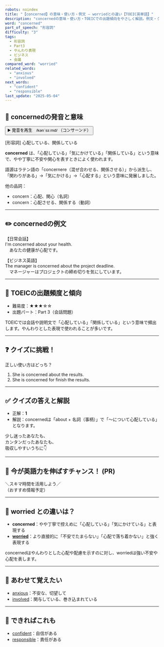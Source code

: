 ```yaml
---
robots: noindex
title: "【concerned】の意味・使い方・例文 ― worriedとの違い【TOEIC英単語】"
description: "concernedの意味・使い方・TOEICでの出題傾向をやさしく解説。例文・クイズ付きでworriedとの違いもわかりやすく学べます。"
word: "concerned"
part_of_speech: "形容詞"
difficulty: "3"
tags:
  - 形容詞
  - Part3
  - やんわり表現
  - ビジネス
  - 会議
compared_word: "worried"
related_words:
  - "anxious"
  - "involved"
next_words:
  - "confident"
  - "responsible"
last_update: "2025-05-04"
---
```


## 🔰 concernedの発音と意味

<button class="play-audio" onclick="playTTS('concerned')">
  <span class="play-audio-main">
    ▶️ 発音を再生　/kənˈsɜːrnd/
  </span>
  <span class="play-audio-sub">
    （コンサーンド）
  </span>
</button>

[形容詞] 心配している、関係している

**concerned** は、「心配している」「気にかけている」「関係している」という意味で、やや丁寧に不安や関心を表すときによく使われます。

語源はラテン語の「concernere（混ぜ合わせる、関係させる）」から派生し、「関わりがある」→「気にかける」→「心配する」という意味に発展しました。

他の品詞：  
- concern：心配、関心（名詞）
- concern：心配させる、関係する（動詞）

---

## ✏️ concernedの例文

【日常会話】  
I'm concerned about your health.  
　あなたの健康が心配です。

【ビジネス英語】  
The manager is concerned about the project deadline.  
　マネージャーはプロジェクトの締め切りを気にしています。

---

## 🎯 TOEICの出題頻度と傾向

- 難易度：★★★☆☆
- 出題パート：Part 3（会話問題）

TOEICでは会話や説明文で「心配している」「関係している」という意味で頻出します。やんわりとした表現で使われることが多いです。

---

## ❓ クイズに挑戦！

正しい使い方はどっち？

1. She is concerned about the results.  
2. She is concerned for finish the results.

---

## ✅ クイズの答えと解説

- 正解：**1**
- 解説：concernedは「about + 名詞（事柄）」で「～について心配している」となります。

少し迷ったあなたも、  
カンタンだったあなたも、  
吸収しやすいうちに👇️

---

## 🚀 今が英語力を伸ばすチャンス！ (PR)

<div class="info-center">
＼スキマ時間を活用しよう／<br>  
（おすすめ情報予定）
</div>

---

## 🤔  worried との違いは？

- **concerned**：やや丁寧で控えめに「心配している」「気にかけている」と表現する
- **[worried](/word/worried)**：より直接的に「不安でたまらない」「心配で落ち着かない」と強く表現する

concernedはやんわりとした心配や配慮を示すのに対し、worriedは強い不安や心配を表します。

---

## 🧩 あわせて覚えたい

- [anxious](/word/anxious)：不安な、切望して
- [involved](/word/involved)：関与している、巻き込まれている

---

## 📖 できればこれも

- [confident](/word/confident)：自信がある
- [responsible](/word/responsible)：責任がある

<!-- cvid: aid41_bid06 -->
